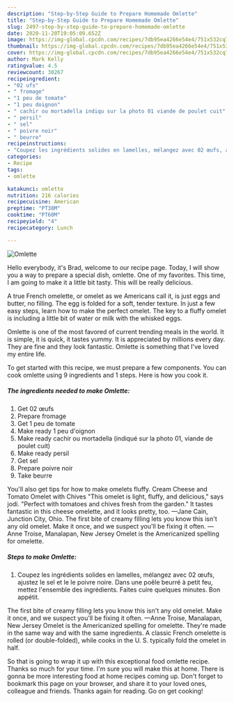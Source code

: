 ```yaml
---
description: "Step-by-Step Guide to Prepare Homemade Omlette"
title: "Step-by-Step Guide to Prepare Homemade Omlette"
slug: 2497-step-by-step-guide-to-prepare-homemade-omlette
date: 2020-11-20T19:05:09.652Z
image: https://img-global.cpcdn.com/recipes/7db95ea4266e54e4/751x532cq70/omlette-photo-principale-de-la-recette.jpg
thumbnail: https://img-global.cpcdn.com/recipes/7db95ea4266e54e4/751x532cq70/omlette-photo-principale-de-la-recette.jpg
cover: https://img-global.cpcdn.com/recipes/7db95ea4266e54e4/751x532cq70/omlette-photo-principale-de-la-recette.jpg
author: Mark Kelly
ratingvalue: 4.5
reviewcount: 30267
recipeingredient:
- "02 ufs"
- " fromage"
- "1 peu de tomate"
- "1 peu doignon"
- " cachir ou mortadella indiqu sur la photo 01 viande de poulet cuit"
- " persil"
- " sel"
- " poivre noir"
- " beurre"
recipeinstructions:
- "Coupez les ingrédients solides en lamelles, mélangez avec 02 œufs, ajustez le sel et le le poivre noire. Dans une poêle beurré à petit feu, mettez l&#39;ensemble des ingrédients. Faites cuire quelques minutes. Bon appétit."
categories:
- Recipe
tags:
- omlette

katakunci: omlette 
nutrition: 216 calories
recipecuisine: American
preptime: "PT38M"
cooktime: "PT60M"
recipeyield: "4"
recipecategory: Lunch

---
```



![Omlette](https://img-global.cpcdn.com/recipes/7db95ea4266e54e4/751x532cq70/omlette-photo-principale-de-la-recette.jpg)

Hello everybody, it's Brad, welcome to our recipe page. Today, I will show you a way to prepare a special dish, omlette. One of my favorites. This time, I am going to make it a little bit tasty. This will be really delicious.

A true French omelette, or omelet as we Americans call it, is just eggs and butter, no filling. The egg is folded for a soft, tender texture. In just a few easy steps, learn how to make the perfect omelet. The key to a fluffy omelet is including a little bit of water or milk with the whisked eggs.

Omlette is one of the most favored of current trending meals in the world. It is simple, it is quick, it tastes yummy. It is appreciated by millions every day. They are fine and they look fantastic. Omlette is something that I've loved my entire life.


To get started with this recipe, we must prepare a few components. You can cook omlette using 9 ingredients and 1 steps. Here is how you cook it.

<!--inarticleads1-->

##### The ingredients needed to make Omlette:

1. Get 02 œufs
1. Prepare  fromage
1. Get 1 peu de tomate
1. Make ready 1 peu d&#39;oignon
1. Make ready  cachir ou mortadella (indiqué sur la photo 01, viande de poulet cuit)
1. Make ready  persil
1. Get  sel
1. Prepare  poivre noir
1. Take  beurre


You&#39;ll also get tips for how to make omelets fluffy. Cream Cheese and Tomato Omelet with Chives &#34;This omelet is light, fluffy, and delicious,&#34; says jodi. &#34;Perfect with tomatoes and chives fresh from the garden.&#34; It tastes fantastic in this cheese omelette, and it looks pretty, too. —Jane Cain, Junction City, Ohio. The first bite of creamy filling lets you know this isn&#39;t any old omelet. Make it once, and we suspect you&#39;ll be fixing it often. —Anne Troise, Manalapan, New Jersey Omelet is the Americanized spelling for omelette. 

<!--inarticleads2-->

##### Steps to make Omlette:

1. Coupez les ingrédients solides en lamelles, mélangez avec 02 œufs, ajustez le sel et le le poivre noire. Dans une poêle beurré à petit feu, mettez l&#39;ensemble des ingrédients. Faites cuire quelques minutes. Bon appétit.


The first bite of creamy filling lets you know this isn&#39;t any old omelet. Make it once, and we suspect you&#39;ll be fixing it often. —Anne Troise, Manalapan, New Jersey Omelet is the Americanized spelling for omelette. They&#39;re made in the same way and with the same ingredients. A classic French omelette is rolled (or double-folded), while cooks in the U. S. typically fold the omelet in half. 

So that is going to wrap it up with this exceptional food omlette recipe. Thanks so much for your time. I'm sure you will make this at home. There is gonna be more interesting food at home recipes coming up. Don't forget to bookmark this page on your browser, and share it to your loved ones, colleague and friends. Thanks again for reading. Go on get cooking!
